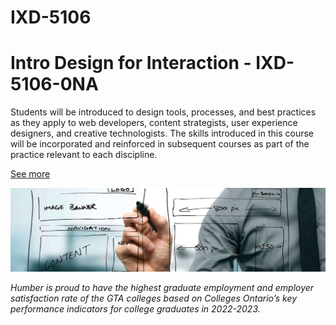 # IXD-5106
# Intro Design for Interaction - IXD-5106-0NA

Students will be introduced to design tools, processes, and best practices as they apply to web developers, content strategists, user experience designers, and creative technologists. The skills introduced in this course will be incorporated and reinforced in subsequent courses as part of the practice relevant to each discipline.

[See more](https://www.humber.ca/course.html?code=IXD%205106)

![img](web-development-certificate.jpg)

*Humber is proud to have the highest graduate employment and employer satisfaction rate of the GTA colleges based on Colleges Ontario’s key performance indicators for college graduates in 2022-2023.*